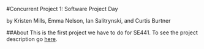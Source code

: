 #Concurrent Project 1: Software Project Day

by Kristen Mills, Emma Nelson, Ian Salitrynski, and Curtis Burtner

##About
This is the first project we have to do for SE441. To see the project description go [here](http://www.se.rit.edu/~se441/Projects/SWProjectDay.html).